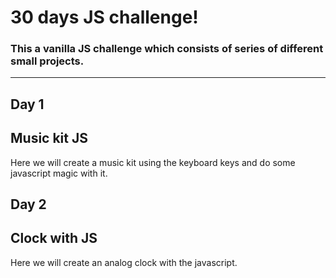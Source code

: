# 30 days JS challenge!
### This a vanilla JS challenge which consists of series of different small projects.

---

## Day 1
## Music kit JS
Here we will create a music kit using the keyboard keys and do some javascript magic with it.

## Day 2
## Clock with JS
Here we will create an analog clock with the javascript.